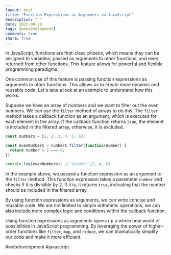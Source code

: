 ```yaml
---
layout: post
title: "Function Expressions as Arguments in JavaScript"
description: " "
date: 2023-09-20
tags: [webdevelopment]
comments: true
share: true
---
```


In JavaScript, functions are first-class citizens, which means they can be assigned to variables, passed as arguments to other functions, and even returned from other functions. This feature allows for powerful and flexible programming paradigms.

One common use of this feature is passing function expressions as arguments to other functions. This allows us to create more dynamic and reusable code. Let's take a look at an example to understand how this works.

Suppose we have an array of numbers and we want to filter out the even numbers. We can use the `filter` method of arrays to do this. The `filter` method takes a callback function as an argument, which is executed for each element in the array. If the callback function returns `true`, the element is included in the filtered array, otherwise, it is excluded.

```javascript
const numbers = [1, 2, 3, 4, 5, 6];

const evenNumbers = numbers.filter(function(number) {
  return number % 2 === 0;
});

console.log(evenNumbers); // Output: [2, 4, 6]
```

In the example above, we passed a function expression as an argument to the `filter` method. This function expression takes a parameter `number` and checks if it is divisible by 2. If it is, it returns `true`, indicating that the number should be included in the filtered array.

By using function expressions as arguments, we can write concise and reusable code. We are not limited to simple arithmetic operations; we can also include more complex logic and conditions within the callback function.

Using function expressions as arguments opens up a whole new world of possibilities in JavaScript programming. By leveraging the power of higher-order functions like `filter`, `map`, and `reduce`, we can dramatically simplify our code and make it more efficient.

#webdevelopment #javascript